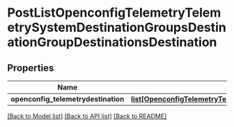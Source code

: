 # PostListOpenconfigTelemetryTelemetrySystemDestinationGroupsDestinationGroupDestinationsDestination

## Properties
Name | Type | Description | Notes
------------ | ------------- | ------------- | -------------
**openconfig_telemetrydestination** | [**list[OpenconfigTelemetryTelemetrySystemOpenconfigtelemetrytelemetrysystemDestinationgroupsDestinationsDestination]**](OpenconfigTelemetryTelemetrySystemOpenconfigtelemetrytelemetrysystemDestinationgroupsDestinationsDestination.md) |  | [optional] 

[[Back to Model list]](../README.md#documentation-for-models) [[Back to API list]](../README.md#documentation-for-api-endpoints) [[Back to README]](../README.md)


